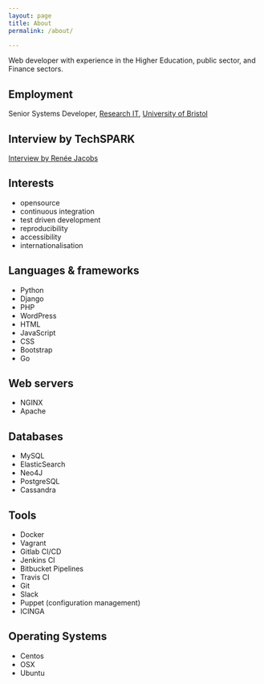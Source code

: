 ```yaml
---
layout: page
title: About
permalink: /about/

---	
```

Web developer with experience in the Higher Education, public sector, and Finance sectors.

## Employment
Senior Systems Developer, [Research IT](http://www.bristol.ac.uk/research-it/), [University of Bristol](http://www.bristol.ac.uk)

## Interview by TechSPARK
[Interview by Renée Jacobs](https://www.techspark.co/blog/2020/10/22/profile-tessa-alexander/)

## Interests
- opensource
- continuous integration
- test driven development
- reproducibility
- accessibility
- internationalisation

## Languages & frameworks
- Python
- Django
- PHP
- WordPress
- HTML
- JavaScript
- CSS
- Bootstrap
- Go

## Web servers
- NGINX
- Apache

## Databases
- MySQL
- ElasticSearch
- Neo4J
- PostgreSQL
- Cassandra

## Tools
- Docker
- Vagrant
- Gitlab CI/CD
- Jenkins CI
- Bitbucket Pipelines
- Travis CI
- Git
- Slack
- Puppet (configuration management)
- ICINGA

## Operating Systems
- Centos
- OSX
- Ubuntu